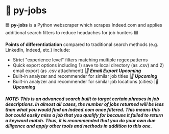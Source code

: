 # :office: py-jobs
:blue_square: **py-jobs** is a Python webscraper which scrapes Indeed.com and applies additional search filters to reduce headaches for job hunters :blue_square:

**Points of differentiatiation** compared to traditional search methods (e.g. LinkedIn, Indeed, etc.) include:  
- Strict "experience level" filters matching multiple regex patterns
- Quick export options including 1) save to local directory (as .csv) and 2) email export (as .csv attachment) |***:small_orange_diamond: Email Export Upcoming***
- Built-in analyzer and recommender for similar job titles |***:small_orange_diamond: Upcoming***
- Built-in analyzer and recommender for similar job locations (cities)  |***:small_orange_diamond: Upcoming***

##### NOTE: This is an advanced search built to target certain phrases in job descriptions. In almost all cases, the number of jobs returned will be less than what you would find on Indeed.com once filtered. This means this bot could easily miss a job that you qualify for because it failed to return a keyword match. Thus, it is recommended that you do your own due diligence and apply other tools and methods in addition to this one.
